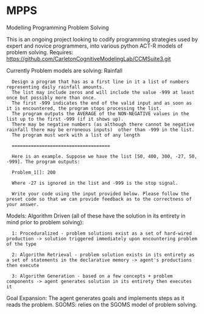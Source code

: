 # MPPS
Modelling Programming Problem Solving

This is an ongoing project looking to codify programming strategies used by expert and novice programmers,
into various python ACT-R models of problem solving. Requires: https://github.com/CarletonCognitiveModelingLab/CCMSuite3.git

Currently Problem models are solving: Rainfall

	  Design a program that has as a first line in it a list of numbers representing daily rainfall amounts. 
	  The list may include zeros and will include the value -999 at least once but possibly more than once.
	  The first -999 indicates the end of the valid input and as soon as it is encountered, the program stops processing the list.   
	  The program outputs the AVERAGE of the NON-NEGATIVE values in the list up to the first -999 (if it shows up).  
	  There may be negative numbers (as although there cannot be negative rainfall there may be erroneous inputs)  other than -999 in the list. 
	  The program must work with a list of any length 

	  ====================================

	  Here is an example. Suppose we have the list [50, 400, 300, -27, 50, -999]. The program outputs: 

	  Problem_1[]: 200

	  Where -27 is ignored in the list and -999 is the stop signal.

	  Write your code using the input provided below. Please follow the preset code so that we can provide feedback as to the correctness of your answer.

Models:
Algorithm Driven (all of these have the solution in its entirety in mind prior to problem solving):

	  1: Proceduralized - problem solutions exist as a set of hard-wired production -> solution triggered immediately upon encountering problem of the type

	  2: Algorithm Retrieval - problem solution exists in its entirety as a set of statements in the declarative memory -> agent's productions then execute

	  3: Algorithm Generation - based on a few concepts + problem components -> agent generates solution in its entirety then executes it
	  
Goal Expansion: The agent generates goals and implements steps as it reads the problem.
SGOMS: relies on the SGOMS model of problem solving.
